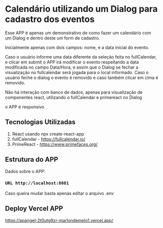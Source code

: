 # Calendário utilizando um Dialog para cadastro dos eventos 

Esse APP é apenas um demonstrativo de como fazer um calendário com um Dialog e dentro deste um form de cadastro.

Inicialmente apenas com dois campos: nome, e a data inicial do evento. 

Caso o usuário informe uma data diferente da seleção feita no fullCalendar, e clicar em submit
o APP irá modificar o evento respeitando a data modificada no campo Data/Hora, e assim que o Dialog se fechar a visualização no fullcalendar será jogada para o local informado. Caso o usuário feche o dialog o evento é removido e caso também clicar em cima é removido.

Não há interação com banco de dados, apenas para visualização de componentes react, utilizando o fullCalendar e primereact no Dialog

o APP é responsivo

## Tecnologias Utilizadas

1. React usando npx create-react-app
2. fullCalendar - https://fullcalendar.io/
3. PrimeReact   - https://www.primefaces.org/

## Estrutura do APP

Dados sobre o APP:

### `URL http://localhost:8081`

Caso queira mudar basta apenas editar o arquivo .env

## Deploy Vercel APP

https://apangel-2t0utg9zr-marlondemelo1.vercel.app/
